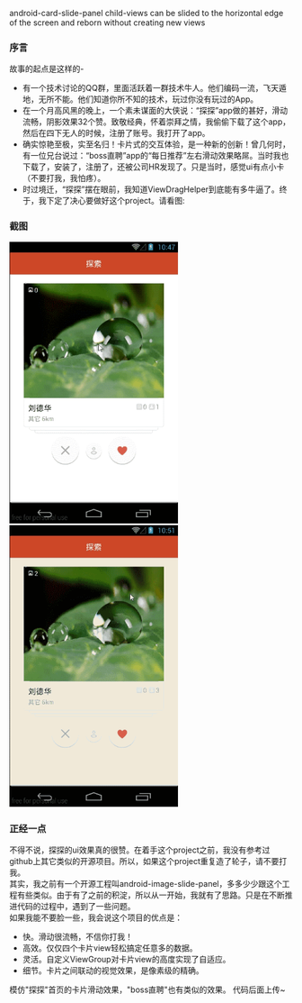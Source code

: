 android-card-slide-panel
child-views can be slided to the horizontal edge of the screen and reborn without creating new views
### 序言
故事的起点是这样的-<br>
* 有一个技术讨论的QQ群，里面活跃着一群技术牛人。他们编码一流，飞天遁地，无所不能。他们知道你所不知的技术，玩过你没有玩过的App。<br>
* 在一个月高风黑的晚上，一个素未谋面的大侠说：“探探”app做的甚好，滑动流畅，阴影效果32个赞。致敬经典，怀着崇拜之情，我偷偷下载了这个app，然后在四下无人的时候，注册了账号。我打开了app。<br>
* 确实惊艳至极，实至名归！卡片式的交互体验，是一种新的创新！曾几何时，有一位兄台说过：“boss直聘”app的“每日推荐”左右滑动效果略屌。当时我也下载了，安装了，注册了，还被公司HR发现了。只是当时，感觉ui有点小卡（不要打我，我怕疼）。<br>
* 时过境迁，“探探”摆在眼前，我知道ViewDragHelper到底能有多牛逼了。终于，我下定了决心要做好这个project。请看图:<br>

### 截图
<td>
	 <img src="capture01.gif" width="300" height="500" />
	 <img src="capture03.gif" width="300" height="500" />
</td>

### 正经一点
不得不说，探探的ui效果真的很赞。在着手这个project之前，我没有参考过github上其它类似的开源项目。所以，如果这个project重复造了轮子，请不要打我。<br>
其实，我之前有一个开源工程叫android-image-slide-panel，多多少少跟这个工程有些类似。由于有了之前的积淀，所以从一开始，我就有了思路。只是在不断推进代码的过程中，遇到了一些问题。<br>
如果我能不要脸一些，我会说这个项目的优点是：<br>
* 快。滑动很流畅，不信你打我！<br>
* 高效。仅仅四个卡片view轻松搞定任意多的数据。<br>
* 灵活。自定义ViewGroup对卡片view的高度实现了自适应。<br>
* 细节。卡片之间联动的视觉效果，是像素级的精确。<br>

模仿"探探"首页的卡片滑动效果，"boss直聘"也有类似的效果。
代码后面上传~
